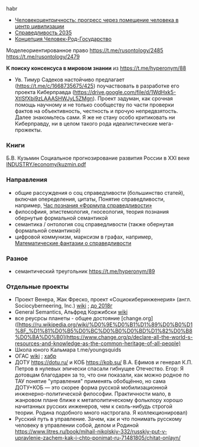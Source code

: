habr
- [Человекоцентричность: прогресс через помещение человека в центр цивилизации](https://habr.com/ru/companies/ruvds/articles/902514/)
- [Справедливость 2035](https://habr.com/ru/articles/896622/)
- [Концепция Человек-Род-Государство](https://habr.com/ru/articles/909850/)
  
Моделеориентированное право https://t.me/rusontology/2485
https://t.me/rusontology/2479

**К поиску консенсуса в мировом знании** из https://t.me/hyperonym/88
- Ув. Тимур Садеков настойчиво предлагает (https://t.me/c/1668735675/425) поучаствовать в разработке его проекта Киберправда (https://drive.google.com/file/d/1WdHxk5-XtISfXbi9zLAAASHWJyL5ZMgn). 
 Проект задуман, как срочная помощь научному и не только сообществу по части проверки фактов на объективность, честность и прочую непредвзятость. Далее знакомьтесь сами. Я же не стану особо критиковать ни Киберправду, ни в целом такого рода идеалистические мега-прожекты.



### Книги
Б.В. Кузьмин Социальное прогнозирование развития России в ХХI веке [INDUSTRY/economy/kuzmin.pdf](https://github.com/bpmbpm/doc/blob/main/INDUSTRY/economy/kuzmin.pdf)

### Направления
- общие рассуждения о соц справедливости (большинство статей), включая опеределения, цитаты, Понятие справедливости, например, [Час познания «Формула справедливости»](https://pcpi-plechanova.blogs.donlib.ru/chas-poznanija-formula-spravedlivosti/?doing_wp_cron=1747382404.9261798858642578125000)
- философиия, эпистемология, гносеология, теория познания обернутые формальной семантикой
- семантика / онтология соц справедливости (также обернутая формальной семантикой)
- цифровой коммунизм, марксизм в графах, например, [Математические фантазии о справедливости](https://habr.com/ru/articles/802577/)

### Разное
- семантический треугольник https://t.me/hyperonym/89

### Отдельные проекты
- Проект Венера, Жак Фреско, проект «Социокиберинженерия» (англ. Sociocyberneering, Inc.) [wiki](https://ru.wikipedia.org/wiki/%D0%9F%D1%80%D0%BE%D0%B5%D0%BA%D1%82_%D0%92%D0%B5%D0%BD%D0%B5%D1%80%D0%B0) ; [до 2018г](https://designing-the-future.org/the-venus-project/)
- General Semantics, Альфред Коржибски [wiki](https://ru.wikipedia.org/wiki/%D0%9E%D0%B1%D1%89%D0%B0%D1%8F_%D1%81%D0%B5%D0%BC%D0%B0%D0%BD%D1%82%D0%B8%D0%BA%D0%B0)
- все реусрсы планеты - общее достояние [change.org]([https://ru.wikipedia.org/wiki/%D0%9E%D0%B1%D1%89%D0%B0%D1%8F_%D1%81%D0%B5%D0%BC%D0%B0%D0%BD%D1%82%D0%B8%D0%BA%D0%B0](https://www.change.org/p/declare-all-the-world-s-resources-and-knowledge-as-the-common-heritage-of-all-people)
- Школа юного Кальмара t.me/youngsquids
- ОГАС [wiki](https://ru.wikipedia.org/wiki/%D0%9E%D0%B1%D1%89%D0%B5%D0%B3%D0%BE%D1%81%D1%83%D0%B4%D0%B0%D1%80%D1%81%D1%82%D0%B2%D0%B5%D0%BD%D0%BD%D0%B0%D1%8F_%D0%B0%D0%B2%D1%82%D0%BE%D0%BC%D0%B0%D1%82%D0%B8%D0%B7%D0%B8%D1%80%D0%BE%D0%B2%D0%B0%D0%BD%D0%BD%D0%B0%D1%8F_%D1%81%D0%B8%D1%81%D1%82%D0%B5%D0%BC%D0%B0_%D1%83%D1%87%D1%91%D1%82%D0%B0_%D0%B8_%D0%BE%D0%B1%D1%80%D0%B0%D0%B1%D0%BE%D1%82%D0%BA%D0%B8_%D0%B8%D0%BD%D1%84%D0%BE%D1%80%D0%BC%D0%B0%D1%86%D0%B8%D0%B8) ; [хабр](https://habr.com/ru/companies/timeweb/articles/743692/)
- ДОТУ https://dotu.ru/ и КОБ https://kob.su/ В.А. Ефимов и генерал К.П. Петров в нулевых эпически спасали гибнущее Отечество. Егор: Я дотовцам благодарен за то, что они показали, как можно родное по ТАУ понятие "управления" применять обобщённо, но сама ДОТУ+КОБ — это скорее форма русской мобилизационной инженерно-политической философии. Практичности мало, в жанровом плане ближе к метаполитическому фольклору хорошо начитанных русских инженеров, чем к сколь-нибудь строгой теории. Родина подобного много настрогала. Я коллекционировал)  
- Русский путь в управление. Зачем, как и что понимать русскому человеку в управлении собой, делом и Родиной https://www.litres.ru/book/mihail-nikolskiy-332/russkiy-put-v-upravlenie-zachem-kak-i-chto-ponimat-ru-71481805/chitat-onlayn/
